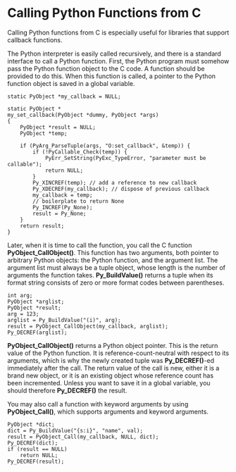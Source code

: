 # Calling Python Functions from C
Calling Python functions from C is especially useful for libraries that support callback functions.

The Python interpreter is easily called recursively, and there is a standard interface to call a Python function. First, the Python program must somehow pass the Python function object to the C code. A function should be provided to do this. When this function is called, a pointer to the Python function object is saved in a global variable.

    static PyObject *my_callback = NULL;

    static PyObject *
    my_set_callback(PyObject *dummy, PyObject *args)
    {
        PyObject *result = NULL;
        PyObject *temp;

        if (PyArg_ParseTuple(args, "O:set_callback", &temp)) {
            if (!PyCallable_Check(temp)) {
                PyErr_SetString(PyExc_TypeError, "parameter must be callable");
                return NULL;
            }
            Py_XINCREF(temp); // add a reference to new callback
            Py_XDECREF(my_callback); // dispose of previous callback
            my_callback = temp;
            // boilerplate to return None
            Py_INCREF(Py_None);
            result = Py_None;
        }
        return result;
    }

Later, when it is time to call the function, you call the C function **PyObject_CallObject()**. This function has two arguments, both pointer to arbitrary Python objects: the Python function, and the argument list. The argument list must always be a tuple object, whose length is the number of arguments the function takes. **Py_BuildValue()** returns a tuple when its format string consists of zero or more format codes between parentheses.

    int arg;
    PyObject *arglist;
    PyObject *result;
    arg = 123;
    arglist = Py_BuildValue("(i)", arg);
    result = PyObject_CallObject(my_callback, arglist);
    Py_DECREF(arglist);

**PyObject_CallObject()** returns a Python object pointer. This is the return value of the Python function. It is reference-count-neutral with respect to its arguments, which is why the newly created tuple was **Py_DECREF()**-ed immediately after the call. The return value of the call is new, either it is a brand new object, or it is an existing object whose reference count has been incremented. Unless you want to save it in a global variable, you should therefore **Py_DECREF()** the result.

You may also call a function with keyword arguments by using **PyObject_Call()**, which supports arguments and keyword arguments.

    PyObject *dict;
    dict = Py_BuildValue("{s:i}", "name", val);
    result = PyObject_Call(my_callback, NULL, dict);
    Py_DECREF(dict);
    if (result == NULL)
        return NULL;
    Py_DECREF(result);